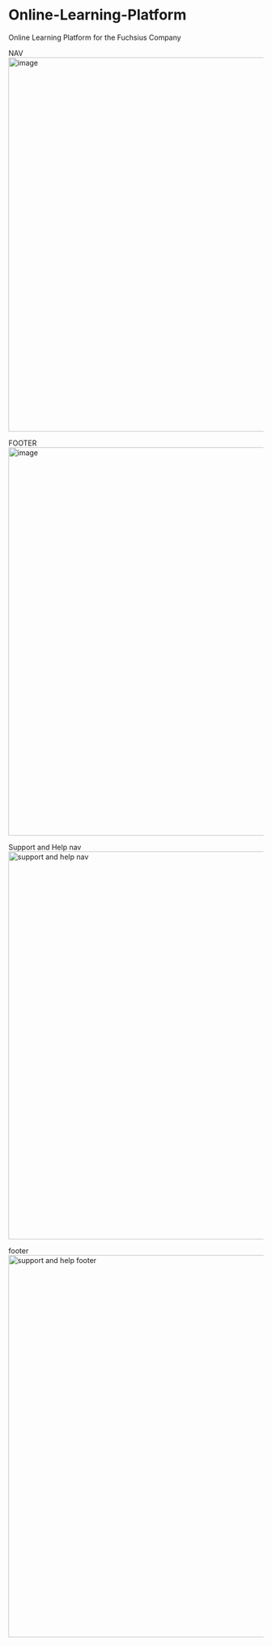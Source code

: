 # Online-Learning-Platform
Online Learning Platform for the Fuchsius Company


NAV
<img width="1406" height="738" alt="image" src="https://github.com/user-attachments/assets/e34f31cf-90ba-4041-b51f-b84989632331" />

FOOTER
<img width="1419" height="766" alt="image" src="https://github.com/user-attachments/assets/d857f6a9-a087-4099-b66a-20c0ebb69c0b" />


Support and Help
nav
<img width="1414" height="765" alt="support and help nav" src="https://github.com/user-attachments/assets/f6945650-0243-4008-be9f-d8d775b80712" />

footer
<img width="1410" height="754" alt="support and help footer" src="https://github.com/user-attachments/assets/08fc846c-82f6-43ac-af8e-8c451c2363eb" />



